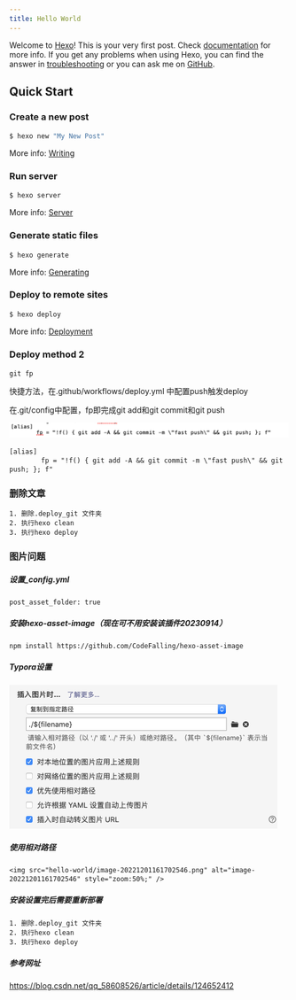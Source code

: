 ```yaml
---
title: Hello World
---
```

Welcome to [Hexo](https://hexo.io/)! This is your very first post. Check [documentation](https://hexo.io/docs/) for more info. If you get any problems when using Hexo, you can find the answer in [troubleshooting](https://hexo.io/docs/troubleshooting.html) or you can ask me on [GitHub](https://github.com/hexojs/hexo/issues).

## Quick Start

### Create a new post

``` bash
$ hexo new "My New Post"
```

More info: [Writing](https://hexo.io/docs/writing.html)

### Run server

``` bash
$ hexo server
```

More info: [Server](https://hexo.io/docs/server.html)

### Generate static files

``` bash
$ hexo generate
```

More info: [Generating](https://hexo.io/docs/generating.html)

### Deploy to remote sites

``` bash
$ hexo deploy
```

More info: [Deployment](https://hexo.io/docs/one-command-deployment.html)

### Deploy method 2

```
git fp
```

快捷方法，在.github/workflows/deploy.yml 中配置push触发deploy

在.git/config中配置，fp即完成git add和git commit和git push

<img src="hello-world/image-20221201153449335.png" alt="image-20221201153449335" style="zoom:50%;" />

```
[alias]
    	fp = "!f() { git add -A && git commit -m \"fast push\" && git push; }; f"
```



### 删除文章

```
1. 删除.deploy_git 文件夹
2. 执行hexo clean
3. 执行hexo deploy
```

### 图片问题

##### 设置_config.yml

```
post_asset_folder: true
```

##### 安装hexo-asset-image（现在可不用安装该插件20230914）

```
npm install https://github.com/CodeFalling/hexo-asset-image
```

##### Typora设置

<img src="hello-world/image-20221201161702546.png" alt="image-20221201161702546" style="zoom:50%;" />

##### 使用相对路径

```
<img src="hello-world/image-20221201161702546.png" alt="image-20221201161702546" style="zoom:50%;" />
```

##### 安装设置完后需要重新部署

```
1. 删除.deploy_git 文件夹
2. 执行hexo clean
3. 执行hexo deploy
```

##### 参考网址

https://blog.csdn.net/qq_58608526/article/details/124652412
